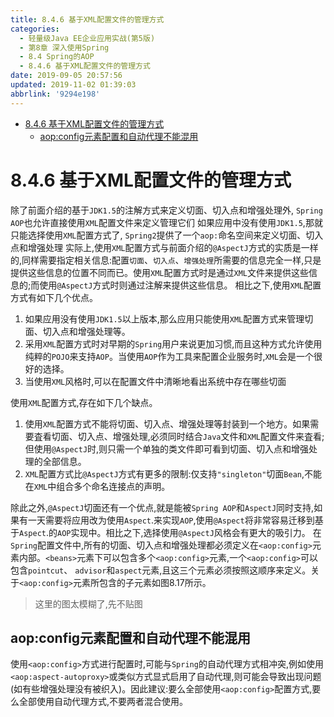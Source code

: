 ```yaml
---
title: 8.4.6 基于XML配置文件的管理方式
categories: 
  - 轻量级Java EE企业应用实战(第5版)
  - 第8章 深入使用Spring
  - 8.4 Spring的AOP
  - 8.4.6 基于XML配置文件的管理方式
date: 2019-09-05 20:57:56
updated: 2019-11-02 01:39:03
abbrlink: '9294e198'
---
```

- [8.4.6 基于XML配置文件的管理方式](/ReadingNotes/9294e198/#8-4-6-基于XML配置文件的管理方式)
    - [aop:config元素配置和自动代理不能混用](/ReadingNotes/9294e198/#aop-config元素配置和自动代理不能混用)

<!--more-->
<script src="https://cdn.bootcss.com/jquery/3.4.0/jquery.slim.min.js"></script>
<script>$(document).ready(function () {$(".post-body > ul:nth-child(1)").hide();});</script>

<!--end-->
<!--SSTStart-->
# 8.4.6 基于XML配置文件的管理方式 #
<!--replace:aop=A O P-->
除了前面介绍的基于`JDK1.5`的注解方式来定义切面、切入点和增强处理外, `Spring AOP`也允许直接使用`XML`配置文件来定义管理它们
如果应用中没有使用`JDK1.5`,那就只能选择使用`XML`配置方式了, `Spring2`提供了一个`aop:`命名空间来定义切面、切入点和增强处理
实际上,使用`XML`配置方式与前面介绍的`@AspectJ`方式的实质是一样的,同样需要指定相关信息:配置`切面`、`切入点`、`增强处理`所需要的信息完全一样,只是提供这些信息的位置不同而已。使用`XML`配置方式时是通过`XML`文件来提供这些信息的;而使用`@AspectJ`方式时则通过注解来提供这些信息。
相比之下,使用`XML`配置方式有如下几个优点。
1. 如果应用没有使用`JDK1.5`以上版本,那么应用只能使用`XML`配置方式来管理切面、切入点和增强处理等。
2. 采用`XML`配置方式时对早期的`Spring`用户来说更加习惯,而且这种方式允许使用纯粹的`POJO`来支持`AOP`。当使用`AOP`作为工具来配置企业服务时,`XML`会是一个很好的选择。
3. 当使用`XML`风格时,可以在配置文件中清晰地看出系统中存在哪些切面

使用`XML`配置方式,存在如下几个缺点。
1. 使用`XML`配置方式不能将切面、切入点、增强处理等封装到一个地方。如果需要査看切面、切入点、增强处理,必须同时结合`Java`文件和`XML`配置文件来査看;但使用`@AspectJ`时,则只需一个单独的类文件即可看到切面、切入点和增强处理的全部信息。
2. `XML`配置方式比`@AspectJ`方式有更多的限制:仅支持`"singleton"`切面`Bean`,不能在`XML`中组合多个命名连接点的声明。

除此之外,`@AspectJ`切面还有一个优点,就是能被`Spring AOP`和`AspectJ`同时支持,如果有一天需要将应用改为使用`Aspect`.来实现`AOP`,使用`@Aspect`将非常容易迁移到基于`Aspect`.的`AOP`实现中。相比之下,选择使用`@AspectJ`风格会有更大的吸引力。
在`Spring`配置文件中,所有的切面、切入点和增强处理都必须定义在`<aop:config>`元素内部。`<beans>`元素下可以包含多个`<aop:config>`元素,一个`<aop:config>`可以包含`pointcut`、 `advisor`和`aspect`元素,且这三个元素必须按照这顺序来定义。关于`<aop:config>`元素所包含的子元素如图8.17所示。
> 这里的图太模糊了,先不贴图

## aop:config元素配置和自动代理不能混用 ##
使用`<aop:config>`方式进行配置时,可能与`Spring`的自动代理方式相冲突,例如使用`<aop:aspect-autoproxy>`或类似方式显式启用了自动代理,则可能会导致出现问题(如有些增强处理没有被织入)。因此建议:要么全部使用`<aop:config>`配置方式,要么全部使用自动代理方式,不要两者混合使用。

<!--SSTStop-->

